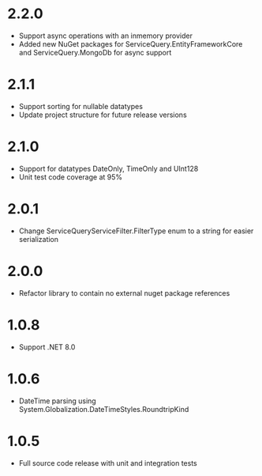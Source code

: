 # 2.2.0
- Support async operations with an inmemory provider
- Added new NuGet packages for ServiceQuery.EntityFrameworkCore and ServiceQuery.MongoDb for async support

# 2.1.1
- Support sorting for nullable datatypes
- Update project structure for future release versions

# 2.1.0
- Support for datatypes DateOnly, TimeOnly and UInt128
- Unit test code coverage at 95%

# 2.0.1
- Change ServiceQueryServiceFilter.FilterType enum to a string for easier serialization

# 2.0.0
- Refactor library to contain no external nuget package references

# 1.0.8
- Support .NET 8.0

# 1.0.6
- DateTime parsing using System.Globalization.DateTimeStyles.RoundtripKind

# 1.0.5
- Full source code release with unit and integration tests

